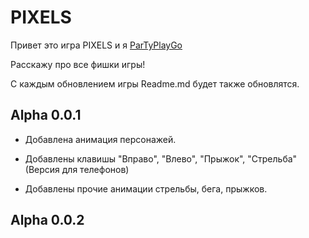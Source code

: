 # PIXELS

Привет это игра PIXELS и я [ParTyPlayGo](https://github.com/ParTy-Play-go/)

Расскажу про все фишки игры!


С каждым обновлением игры Readme.md будет также обновлятся.


## Alpha 0.0.1


- Добавлена анимация персонажей.

- Добавлены клавишы "Вправо", "Влево", "Прыжок", "Стрельба" (Версия для телефонов)

- Добавлены прочие анимации стрельбы, бега, прыжков.


## Alpha 0.0.2
